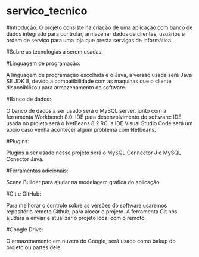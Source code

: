 # servico_tecnico

#Introdução:
O projeto consiste na criação de uma aplicação com banco de dados integrado para controlar, armazenar dados de clientes, usuários e ordem de serviço para uma loja que presta serviços de informática.

#Sobre as tecnologias a serem usadas:

#Linguagem de programação:

A linguagem de programação escolhida é o Java, a versão usada será Java SE JDK 8, devido a compatibilidade com as maquinas que o cliente disponibilizou para armazenamento do software.

#Banco de dados:

O banco de dados a ser usado será o MySQL server, junto com a ferramenta Workbench 8.0.
IDE para desenvolvimento do software:
IDE usada no projeto será o NetBeans 8.2 RC, a IDE Visual Studio Code será um apoio caso venha acontecer algum problema com Netbeans.

#Plugins:

Plugins a ser usado nesse projeto será o MySQL Connector J e MySQL Conector Java.

#Ferramentas adicionais:

Scene Builder para ajudar na modelagem gráfica do aplicação.

#Git e GitHub:

Para melhorar o controle sobre as versões do software usaremos repositório remoto Github, para alocar o projeto. A ferramenta Git nós ajudara a enviar e atualizar o projeto local com o remoto.

#Google Drive:

O armazenamento em nuvem do Google, será usado como bakup do projeto ou partes dele.
